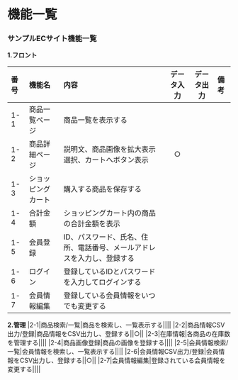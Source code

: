 # 機能一覧
### サンプルECサイト機能一覧
**1.フロント**

|番号|機能名|内容|データ入力|データ出力|備考|
|:---|:---|:---|:---:|:---:|:---|
|1-1|商品一覧ページ|商品一覧を表示する||||
|1-2|商品詳細ページ|説明文、商品画像を拡大表示<br>選択、カートへボタン表示|○|||
|1-3|ショッピングカート|購入する商品を保存する||||
|1-4|合計金額|ショッピングカート内の商品の合計金額を表示||||
|1-5|会員登録|ID、パスワード、氏名、住所、電話番号、メールアドレスを入力し、登録する||||
|1-6|ログイン|登録しているIDとパスワードを入力してログインする||||
|1-7|会員情報編集|登録している会員情報をいつでも変更する||||
**2.管理**
|2-1|商品検索/一覧|商品を検索し、一覧表示する||||
|2-2|商品情報CSV出力/登録|商品情報をCSV出力し、登録する||○||
|2-3|在庫情報|各商品の在庫数を管理する||||
|2-4|商品画像登録|商品の画像を登録する||||
|2-5|会員情報検索/一覧|会員情報を検索し、一覧表示する||||
|2-6|会員情報CSV出力/登録|会員情報をCSV出力し、登録する||○||
|2-7|会員情報編集|登録されている会員情報を変更する||||

